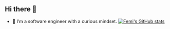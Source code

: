 ## Hi there 👋
- 🌱 I’m a software engineer with a curious mindset.
[![Femi's GitHub stats](https://github-readme-stats.vercel.app/api?username=femi-id)](https://github.com/anuraghazra/github-readme-stats&show_icons=true&theme=radical)

<!--
**Femi-ID/femi-id** is a ✨ _special_ ✨ repository because its `README.md` (this file) appears on your GitHub profile.

Here are some ideas to get you started:

- 🔭 I’m currently working on ...
- 🌱 I’m currently learning ...
- 👯 I’m looking to collaborate on ...
- 🤔 I’m looking for help with ...
- 💬 Ask me about ...
- 📫 How to reach me: ...
- 😄 Pronouns: ...
- ⚡ Fun fact: ...
-->
